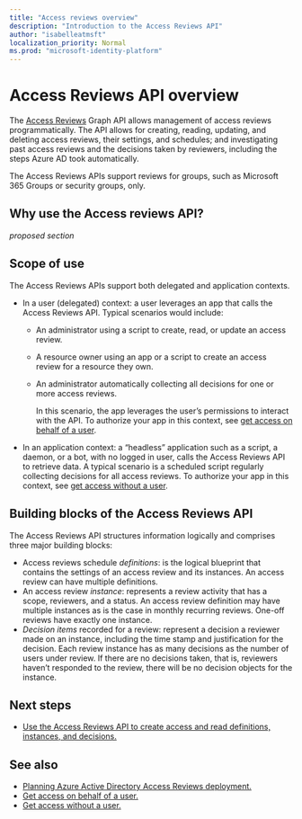 ```yaml
---
title: "Access reviews overview"
description: "Introduction to the Access Reviews API"
author: "isabelleatmsft"
localization_priority: Normal
ms.prod: "microsoft-identity-platform"
---
```


# Access Reviews API overview

The [Access Reviews](https://docs.microsoft.com/azure/active-directory/governance/access-reviews-overview) Graph API allows management of access reviews programmatically. The API allows for creating, reading, updating, and deleting access reviews, their settings, and schedules; and investigating past access reviews and the decisions taken by reviewers, including the steps Azure AD took automatically.

The Access Reviews APIs support reviews for groups, such as Microsoft 365 Groups or security groups, only.

## Why use the Access reviews API?

*proposed section*

## Scope of use

The Access Reviews APIs support both delegated and application contexts.
+ In a user (delegated) context: a user leverages an app that calls the Access Reviews API. Typical scenarios would include:
  + An administrator using a script to create, read, or update an access review.
  + A resource owner using an app or a script to create an access review for a resource they own.
  + An administrator automatically collecting all decisions for one or more access reviews.
  
    In this scenario, the app leverages the user’s permissions to interact with the API. To authorize your app in this context, see [get access on behalf of a user](https://docs.microsoft.com/graph/auth-v2-user).

+ In an application context: a “headless” application such as a script, a daemon, or a bot, with no logged in user, calls the Access Reviews API to retrieve data. A typical scenario is a scheduled script regularly collecting decisions for all access reviews. To authorize your app in this context, see [get access without a user](https://docs.microsoft.com/graph/auth-v2-service).

## Building blocks of the Access Reviews API

The Access Reviews API structures information logically and comprises three major building blocks:
+ Access reviews schedule *definitions*: is the logical blueprint that contains the settings of an access review and its instances. An access review can have multiple definitions.
+ An access review *instance*: represents a review activity that has a scope, reviewers, and a status. An access review definition may have multiple instances as is the case in monthly recurring reviews. One-off reviews have exactly one instance.
+ *Decision items* recorded for a review: represent a decision a reviewer made on an instance, including the time stamp and justification for the decision. Each review instance has as many decisions as the number of users under review. If there are no decisions taken, that is, reviewers haven’t responded to the review, there will be no decision objects for the instance.

## Next steps

- [Use the Access Reviews API to create access and read definitions, instances, and decisions.](tutorial-access-reviews-api.md)

## See also

- [Planning Azure Active Directory Access Reviews deployment.](https://docs.microsoft.com/azure/active-directory/governance/deploy-access-reviews)
- [Get access on behalf of a user.](https://docs.microsoft.com/graph/auth-v2-user)
- [Get access without a user.](https://docs.microsoft.com/auth-v2-service)